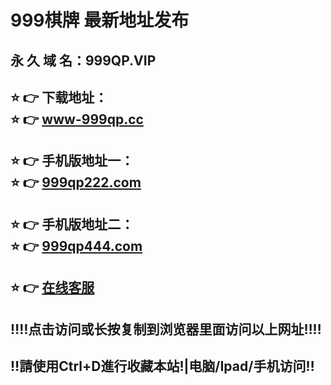 # 999棋牌 最新地址发布 
## 永 久 域 名：999QP.VIP
## ⭐️ 👉 下载地址：<br>⭐️ 👉 <a href="http://www-999qp.cc">www-999qp.cc</a>
## ⭐️ 👉 手机版地址一：<br>⭐️ 👉 <a href="http://www.999qp222.com">999qp222.com</a>
## ⭐️ 👉 手机版地址二：<br>⭐️ 👉 <a href="http://www.999qp444.com">999qp444.com</a>
## ⭐️ 👉  <a href="https://www.999qpkf.com">在线客服</a>
## ‼️‼️点击访问或长按复制到浏览器里面访问以上网址‼️‼️
## ‼️請使用Ctrl+D進行收藏本站!|电脑/Ipad/手机访问‼️
